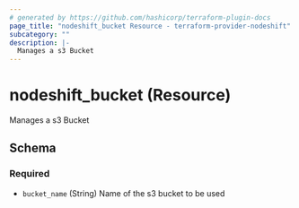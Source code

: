 ```yaml
---
# generated by https://github.com/hashicorp/terraform-plugin-docs
page_title: "nodeshift_bucket Resource - terraform-provider-nodeshift"
subcategory: ""
description: |-
  Manages a s3 Bucket
---
```


# nodeshift_bucket (Resource)

Manages a s3 Bucket



<!-- schema generated by tfplugindocs -->

## Schema

### Required

- `bucket_name` (String) Name of the s3 bucket to be used
